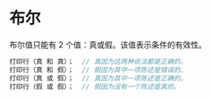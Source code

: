 # 布尔
布尔值只能有 2 个值：真或假。该值表示条件的有效性。
```c
打印行（真 和 真）；  // 真因为这两种说法都是正确的。
打印行（真 和 假）；  // 假因为其中一项陈述是错误的。
打印行（真 或 假）；  // 真因为其中一项陈述是正确的。
打印行（假 或 假）；  // 假因为没有一个陈述是真的。
```